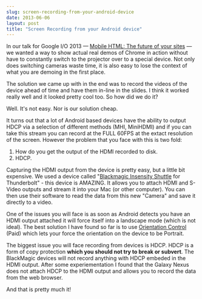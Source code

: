 ```yaml
---
slug: screen-recording-from-your-android-device
date: 2013-06-06
layout: post
title: "Screen Recording from your Android device"
---
```

In our talk for Google I/O 2013 &mdash; [Mobile HTML: The future of your sites](http://mobile-html.appspot.com/) &mdash; we wanted a way to show actual real demos of Chrome in action without have to constantly switch to the projector over to a special device.  Not only does switching cameras waste time, it is also easy to lose the context of what you are demoing in the first place.

The solution we came up with in the end was to record the videos of the device ahead of time and have them in-line in the slides.  I think it worked really well and it looked pretty cool too.   So how did we do it?

Well.  It's not easy.  Nor is our solution cheap.

It turns out that a lot of Android based devices have the ability to output HDCP via a selection of different methods (MHI, MiniHDMI) and if you can take this stream you can record at the FULL 60FPS at the extact resolution of the screen.  However the problem that you face with this is two fold:

1.  How do you get the output of the HDMI recorded to disk.
2.  HDCP.

Capturing the HDMI output from the device is pretty easy, but a little bit expensive.  We used a device called "[Blackmagic Insensity Shuttle](http://www.blackmagicdesign.com/products/intensity/) for Thunderbolt" - this device is AMAZING.  It allows you to attach HDMI and S-Video outputs and stream it into your Mac (or other computer).  You can then use their software to read the data from this new "Camera" and save it directly to a video.

One of the issues you will face is as soon as Android detects you have an HDMI output attached it will force itself into a landscape mode (which is not ideal).  The best solution I have found so far is to use [Orientation Control](https://play.google.com/store/apps/details?id=com.coinsoft.android.orientcontrol) (Paid) which lets your force the orientation on the device to be Portrait.

The biggest issue you will face recording from devices is HDCP.  HDCP is a form of copy protection **which you should not try to break or subvert**.  The BlackMagic devices will not record anything with HDCP embeded in the HDMI output.  After some experiementation I found that the Galaxy Nexus does not attach HDCP to the HDMI output and allows you to record the data from the web browser.

And that is pretty much it!


